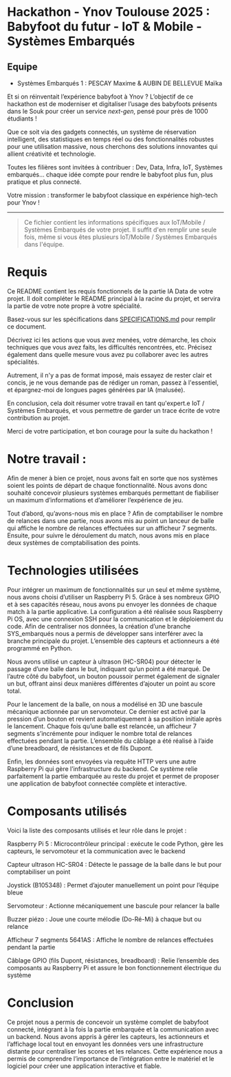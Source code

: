 # Hackathon - Ynov Toulouse 2025 : Babyfoot du futur - IoT & Mobile - Systèmes Embarqués

## Equipe

- Systèmes Embarqués 1 : PESCAY Maxime & AUBIN DE BELLEVUE Maïka

Et si on réinventait l’expérience babyfoot à Ynov ? L’objectif de ce hackathon est de moderniser et digitaliser l’usage des babyfoots présents dans le Souk pour créer un service _next-gen_, pensé pour près de 1000 étudiants !

Que ce soit via des gadgets connectés, un système de réservation intelligent, des statistiques en temps réel ou des fonctionnalités robustes pour une utilisation massive, nous cherchons des solutions innovantes qui allient créativité et technologie.

Toutes les filières sont invitées à contribuer : Dev, Data, Infra, IoT, Systèmes embarqués… chaque idée compte pour rendre le babyfoot plus fun, plus pratique et plus connecté.

Votre mission : transformer le babyfoot classique en expérience high-tech pour Ynov !

---

> Ce fichier contient les informations spécifiques aux IoT/Mobile / Systèmes Embarqués de votre projet. Il suffit d'en remplir une seule fois, même si vous êtes plusieurs IoT/Mobile / Systèmes Embarqués dans l'équipe.

# Requis

Ce README contient les requis fonctionnels de la partie IA Data de votre projet. Il doit compléter le README principal à la racine du projet, et servira la partie de votre note propre à votre spécialité.

Basez-vous sur les spécifications dans [SPECIFICATIONS.md](../SPECIFICATIONS.md) pour remplir ce document.

Décrivez ici les actions que vous avez menées, votre démarche, les choix techniques que vous avez faits, les difficultés rencontrées, etc. Précisez également dans quelle mesure vous avez pu collaborer avec les autres spécialités.

Autrement, il n'y a pas de format imposé, mais essayez de rester clair et concis, je ne vous demande pas de rédiger un roman, passez à l'essentiel, et épargnez-moi de longues pages générées par IA (malusée).

En conclusion, cela doit résumer votre travail en tant qu'expert.e IoT / Systèmes Embarqués, et vous permettre de garder un trace écrite de votre contribution au projet.

Merci de votre participation, et bon courage pour la suite du hackathon !


# Notre travail : 

Afin de mener à bien ce projet, nous avons fait en sorte que nos systèmes soient les points de départ de chaque fonctionnalité. Nous avons donc souhaité concevoir plusieurs systèmes embarqués permettant de fiabiliser un maximum d’informations et d’améliorer l’expérience de jeu.

Tout d’abord, qu’avons-nous mis en place ?
Afin de comptabiliser le nombre de relances dans une partie, nous avons mis au point un lanceur de balle qui affiche le nombre de relances effectuées sur un afficheur 7 segments. Ensuite, pour suivre le déroulement du match, nous avons mis en place deux systèmes de comptabilisation des points.

# Technologies utilisées

Pour intégrer un maximum de fonctionnalités sur un seul et même système, nous avons choisi d’utiliser un Raspberry Pi 5. Grâce à ses nombreux GPIO et à ses capacités réseau, nous avons pu envoyer les données de chaque match à la partie applicative.
La configuration a été réalisée sous Raspberry Pi OS, avec une connexion SSH pour la communication et le déploiement du code.
Afin de centraliser nos données, la création d’une branche SYS_embarqués nous a permis de développer sans interférer avec la branche principale du projet.
L’ensemble des capteurs et actionneurs a été programmé en Python.

Nous avons utilisé un capteur à ultrason (HC-SR04) pour détecter le passage d’une balle dans le but, indiquant qu’un point a été marqué.
De l’autre côté du babyfoot, un bouton poussoir permet également de signaler un but, offrant ainsi deux manières différentes d’ajouter un point au score total.

Pour le lancement de la balle, on nous a modélisé en 3D une bascule mécanique actionnée par un servomoteur. Ce dernier est activé par la pression d’un bouton et revient automatiquement à sa position initiale après le lancement.
Chaque fois qu’une balle est relancée, un afficheur 7 segments s’incrémente pour indiquer le nombre total de relances effectuées pendant la partie.
L’ensemble du câblage a été réalisé à l’aide d’une breadboard, de résistances et de fils Dupont.

Enfin, les données sont envoyées via requête HTTP vers une autre Raspberry Pi qui gère l’infrastructure du backend.
Ce système relie parfaitement la partie embarquée au reste du projet et permet de proposer une application de babyfoot connectée complète et interactive.

# Composants utilisés

Voici la liste des composants utilisés et leur rôle dans le projet :

Raspberry Pi 5 : Microcontrôleur principal : exécute le code Python, gère les capteurs, le servomoteur et la communication avec le backend

Capteur ultrason HC-SR04 : Détecte le passage de la balle dans le but pour comptabiliser un point

Joystick (B105348) :	Permet d’ajouter manuellement un point pour l’équipe bleue

Servomoteur : Actionne mécaniquement une bascule pour relancer la balle

Buzzer piézo :	Joue une courte mélodie (Do-Ré-Mi) à chaque but ou relance

Afficheur 7 segments 5641AS :	Affiche le nombre de relances effectuées pendant la partie

Câblage GPIO (fils Dupont, résistances, breadboard) :	Relie l’ensemble des composants au Raspberry Pi et assure le bon fonctionnement électrique du système

# Conclusion

Ce projet nous a permis de concevoir un système complet de babyfoot connecté, intégrant à la fois la partie embarquée et la communication avec un backend. Nous avons appris à gérer les capteurs, les actionneurs et l’affichage local tout en envoyant les données vers une infrastructure distante pour centraliser les scores et les relances. Cette expérience nous a permis de comprendre l’importance de l’intégration entre le matériel et le logiciel pour créer une application interactive et fiable.